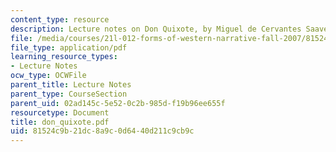 ```yaml
---
content_type: resource
description: Lecture notes on Don Quixote, by Miguel de Cervantes Saavedra.
file: /media/courses/21l-012-forms-of-western-narrative-fall-2007/81524c9b21dc8a9c0d6440d211c9cb9c_don_quixote.pdf
file_type: application/pdf
learning_resource_types:
- Lecture Notes
ocw_type: OCWFile
parent_title: Lecture Notes
parent_type: CourseSection
parent_uid: 02ad145c-5e52-0c2b-985d-f19b96ee655f
resourcetype: Document
title: don_quixote.pdf
uid: 81524c9b-21dc-8a9c-0d64-40d211c9cb9c
---
```

